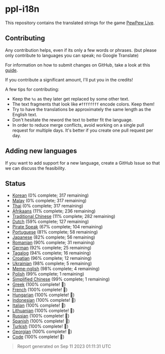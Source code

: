 [//]: # "This file is automatically generated by generate_readme.py"
# ppl-i18n
This repository contains the translated strings for the game [PewPew Live](https://pewpew.live).
## Contributing
Any contribution helps, even if its only a few words or phrases.
(but please only contribute to languages you can speak; no Google Translate)

For information on how to submit changes on GitHub, take a look at this [guide](https://docs.github.com/en/free-pro-team@latest/github/managing-files-in-a-repository/editing-files-in-another-users-repository).

If you contribute a significant amount, I'll put you in the credits!

A few tips for contributing:
* Keep the `%s` as they later get replaced by some other text.
* The text fragments that look like `#ffffffff` encode colors. Keep them!
* Try to have the translations be approximately the same length as the English text.
* Don't hesitate the reword the text to better fit the language.
* In order to reduce merge conflicts, avoid working on a single pull request for multiple days. It's better if you create one pull request per day.
## Adding new languages
If you want to add support for a new language, create a GitHub Issue so that we can discuss
the feasibility.
## Status
* [Korean](/translations/kor.po) (0% complete; 317 remaining)
* [Malay](/translations/msa.po) (0% complete; 317 remaining)
* [Thai](/translations/tha.po) (0% complete; 317 remaining)
* [Afrikaans](/translations/afr.po) (11% complete; 236 remaining)
* [Traditional Chinese](/translations/cht.po) (11% complete; 282 remaining)
* [Dutch](/translations/nld.po) (59% complete; 127 remaining)
* [Pirate Speak](/translations/pirate.po) (67% complete; 104 remaining)
* [Portuguese](/translations/por.po) (81% complete; 58 remaining)
* [Japanese](/translations/jpn.po) (82% complete; 56 remaining)
* [Romanian](/translations/ron.po) (90% complete; 31 remaining)
* [German](/translations/deu.po) (92% complete; 25 remaining)
* [Tagalog](/translations/tgl.po) (94% complete; 16 remaining)
* [Croatian](/translations/hrv.po) (96% complete; 12 remaining)
* [Ukrainian](/translations/ukr.po) (98% complete; 5 remaining)
* [Meme-nglish](/translations/meme.po) (98% complete; 4 remaining)
* [Polish](/translations/pol.po) (99% complete; 1 remaining)
* [Simplified Chinese](/translations/chs.po) (99% complete; 1 remaining)
* [Greek](/translations/ell.po) (100% complete! 🎉)
* [French](/translations/fra.po) (100% complete! 🎉)
* [Hungarian](/translations/hun.po) (100% complete! 🎉)
* [Indonesian](/translations/ind.po) (100% complete! 🎉)
* [Italian](/translations/ita.po) (100% complete! 🎉)
* [Lithuanian](/translations/lit.po) (100% complete! 🎉)
* [Russian](/translations/rus.po) (100% complete! 🎉)
* [Spanish](/translations/spa.po) (100% complete! 🎉)
* [Turkish](/translations/tur.po) (100% complete! 🎉)
* [Georgian](/translations/kat.po) (100% complete! 🎉)
* [Code](/translations/code.po) (100% complete! 🎉)
> Report generated on Sep 11 2023 01:11:31 UTC